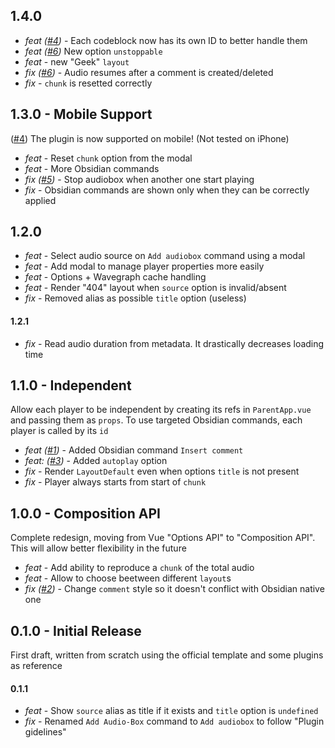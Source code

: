 ## 1.4.0

-   _feat ([#4](https://github.com/12-VidE/annotate-audio/issues/4))_ - Each codeblock now has its own ID to better handle them
-   _feat ([#6](https://github.com/12-VidE/annotate-audio/issues/6))_ New option `unstoppable`
-   _feat_ - new "Geek" `layout`
-   _fix ([#6](https://github.com/12-VidE/annotate-audio/issues/6))_ - Audio resumes after a comment is created/deleted
-   _fix_ - `chunk` is resetted correctly

## 1.3.0 - Mobile Support

([#4](https://github.com/12-VidE/annotate-audio/issues/4)) The plugin is now supported on mobile! (Not tested on iPhone)

-   _feat_ - Reset `chunk` option from the modal
-   _feat_ - More Obsidian commands
-   _fix ([#5](https://github.com/12-VidE/annotate-audio/issues/5))_ - Stop audiobox when another one start playing
-   _fix_ - Obsidian commands are shown only when they can be correctly applied

## 1.2.0

-   _feat_ - Select audio source on `Add audiobox` command using a modal
-   _feat_ - Add modal to manage player properties more easily
-   _feat_ - Options + Wavegraph cache handling
-   _feat_ - Render "404" layout when `source` option is invalid/absent
-   _fix_ - Removed alias as possible `title` option (useless)

#### 1.2.1

-   _fix_ - Read audio duration from metadata. It drastically decreases loading time

## 1.1.0 - Independent

Allow each player to be independent by creating its refs in `ParentApp.vue` and passing them as `props`. To use targeted Obsidian commands, each player is called by its `id`

-   _feat ([#1](https://github.com/12-VidE/annotate-audio/issues/1))_ - Added Obsidian command `Insert comment`
-   _feat: ([#3](https://github.com/12-VidE/annotate-audio/issues/3))_ - Added `autoplay` option
-   _fix_ - Render `LayoutDefault` even when options `title` is not present
-   _fix_ - Player always starts from start of `chunk`

## 1.0.0 - Composition API

Complete redesign, moving from Vue "Options API" to "Composition API". This will allow better flexibility in the future

-   _feat_ - Add ability to reproduce a `chunk` of the total audio
-   _feat_ - Allow to choose beetween different `layout`s
-   _fix ([#2](https://github.com/12-VidE/annotate-audio/issues/2))_ - Change `comment` style so it doesn't conflict with Obsidian native one

## 0.1.0 - Initial Release

First draft, written from scratch using the official template and some plugins as reference

#### 0.1.1

-   _feat_ - Show `source` alias as title if it exists and `title` option is `undefined`
-   _fix_ - Renamed `Add Audio-Box` command to `Add audiobox` to follow "Plugin gidelines"
